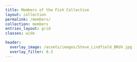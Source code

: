 ```yaml
---
title: Members of the Fish Collective
layout: collection
permalink: /members/
collection: members
entries_layout: grid
classes: wide

header:
  overlay_image: /assets/images/Steve_Lindfield_BRUV.jpg
  overlay_filter: 0.3
---
```

